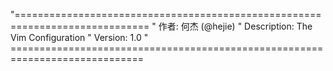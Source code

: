 "=============================================================================
" 作者: 何杰 (@hejie)
" Description: The Vim Configuration
" Version: 1.0
" =============================================================================
